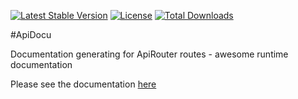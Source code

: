[![Latest Stable Version](https://poser.pugx.org/ublaboo/api-docu/v/stable)](https://packagist.org/packages/ublaboo/api-docu)
[![License](https://poser.pugx.org/ublaboo/api-docu/license)](https://packagist.org/packages/ublaboo/api-docu)
[![Total Downloads](https://poser.pugx.org/ublaboo/api-docu/downloads)](https://packagist.org/packages/ublaboo/api-docu)

#ApiDocu

Documentation generating for ApiRouter routes - awesome runtime documentation

Please see the documentation [here](http://ublaboo.paveljanda.com/api-docu/)
